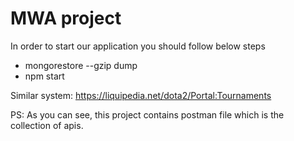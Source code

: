 # MWA project

In order to start our application you should follow below steps

- mongorestore --gzip dump
- npm start

Similar system: https://liquipedia.net/dota2/Portal:Tournaments

PS: As you can see, this project contains postman file which is the collection of apis.
